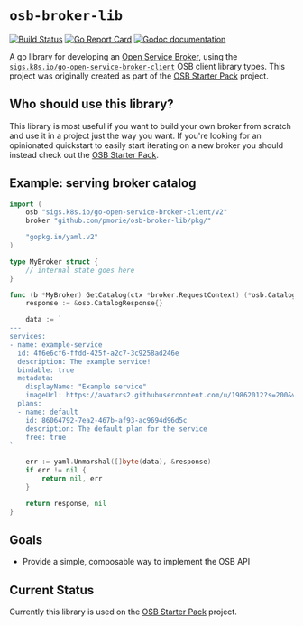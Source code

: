 # `osb-broker-lib`

[![Build Status](https://travis-ci.org/pmorie/osb-broker-lib.svg?branch=master)](https://travis-ci.org/pmorie/osb-broker-lib "Travis")
[![Go Report Card](https://goreportcard.com/badge/github.com/pmorie/osb-broker-lib)](https://goreportcard.com/report/github.com/pmorie/osb-broker-lib)
[![Godoc documentation](https://img.shields.io/badge/godoc-documentation-blue.svg)](https://godoc.org/github.com/pmorie/osb-broker-lib/pkg)

A go library for developing an [Open Service
Broker](https://github.com/openservicebrokerapi/servicebroker), using the
[`sigs.k8s.io/go-open-service-broker-client`](https://sigs.k8s.io/go-open-service-broker-client)
OSB client library types. This project was originally created as part of the
[OSB Starter Pack](https://github.com/pmorie/osb-starter-pack) project.

## Who should use this library?

This library is most useful if you want to build your own broker from scratch
and use it in a project just the way you want. If you're looking for an
opinionated quickstart to easily start iterating on a new broker you should
instead check out the [OSB Starter
Pack](https://github.com/pmorie/osb-starter-pack).

## Example: serving broker catalog

```go
import (
    osb "sigs.k8s.io/go-open-service-broker-client/v2"
    broker "github.com/pmorie/osb-broker-lib/pkg/"

    "gopkg.in/yaml.v2"
)

type MyBroker struct {
    // internal state goes here
}

func (b *MyBroker) GetCatalog(ctx *broker.RequestContext) (*osb.CatalogResponse, error) {
    response := &osb.CatalogResponse{}

    data := `
---
services:
- name: example-service
  id: 4f6e6cf6-ffdd-425f-a2c7-3c9258ad246e
  description: The example service!
  bindable: true
  metadata:
    displayName: "Example service"
    imageUrl: https://avatars2.githubusercontent.com/u/19862012?s=200&v=4
  plans:
  - name: default
    id: 86064792-7ea2-467b-af93-ac9694d96d5c
    description: The default plan for the service
    free: true
`

    err := yaml.Unmarshal([]byte(data), &response)
    if err != nil {
        return nil, err
    }

    return response, nil
}
```

## Goals

- Provide a simple, composable way to implement the OSB API

## Current Status

Currently this library is used on the [OSB Starter
Pack](https://github.com/pmorie/osb-starter-pack) project.
